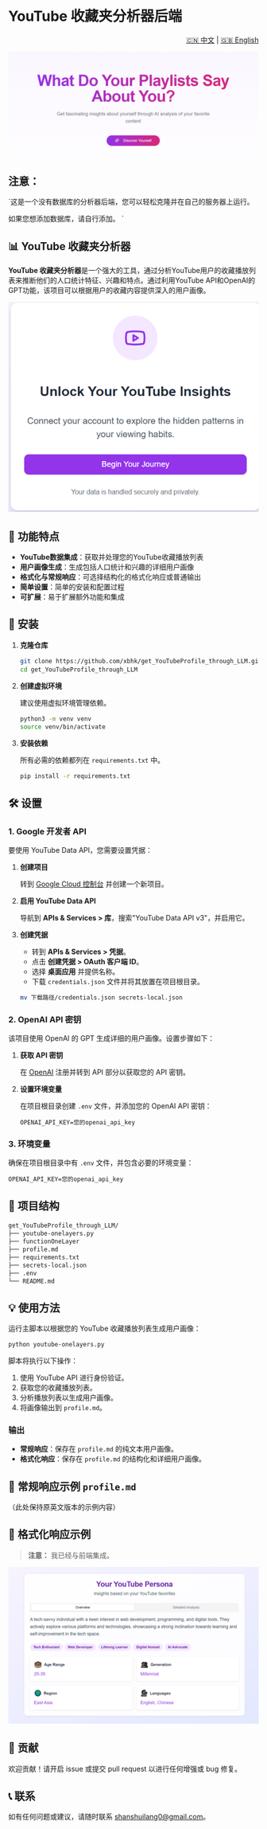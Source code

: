 # YouTube 收藏夹分析器后端

<p align="right">
    <a href="README-zh.md">🇨🇳 中文</a> | <a href="README.md">🇬🇧 English</a>
</p>


![主页面](./images/mainHome.png)

## 注意：

`这是一个没有数据库的分析器后端，您可以轻松克隆并在自己的服务器上运行。

如果您想添加数据库，请自行添加。
`

## 📊 YouTube 收藏夹分析器

**YouTube 收藏夹分析器**是一个强大的工具，通过分析YouTube用户的收藏播放列表来推断他们的人口统计特征、兴趣和特点。通过利用YouTube API和OpenAI的GPT功能，该项目可以根据用户的收藏内容提供深入的用户画像。

<p align="center">
    <img src="./images/youtubeAuthorization.png" alt="Youtube 授权">
</p>

## 🚀 功能特点

- **YouTube数据集成**：获取并处理您的YouTube收藏播放列表
- **用户画像生成**：生成包括人口统计和兴趣的详细用户画像
- **格式化与常规响应**：可选择结构化的格式化响应或普通输出
- **简单设置**：简单的安装和配置过程
- **可扩展**：易于扩展额外功能和集成

## 🔧 安装

1. **克隆仓库**

   ```bash
   git clone https://github.com/xbhk/get_YouTubeProfile_through_LLM.git
   cd get_YouTubeProfile_through_LLM
   ```

2. **创建虚拟环境**

   建议使用虚拟环境管理依赖。

   ```bash
   python3 -m venv venv
   source venv/bin/activate
   ```

3. **安装依赖**

   所有必需的依赖都列在 `requirements.txt` 中。

   ```bash
   pip install -r requirements.txt
   ```

## 🛠️ 设置

### 1. Google 开发者 API

要使用 YouTube Data API，您需要设置凭据：

1. **创建项目**

   转到 [Google Cloud 控制台](https://console.cloud.google.com/) 并创建一个新项目。

2. **启用 YouTube Data API**

   导航到 **APIs & Services > 库**，搜索"YouTube Data API v3"，并启用它。

3. **创建凭据**

   - 转到 **APIs & Services > 凭据**。
   - 点击 **创建凭据 > OAuth 客户端 ID**。
   - 选择 **桌面应用** 并提供名称。
   - 下载 `credentials.json` 文件并将其放置在项目根目录。

   ```bash
   mv 下载路径/credentials.json secrets-local.json
   ```

### 2. OpenAI API 密钥

该项目使用 OpenAI 的 GPT 生成详细的用户画像。设置步骤如下：

1. **获取 API 密钥**

   在 [OpenAI](https://platform.openai.com/) 注册并转到 API 部分以获取您的 API 密钥。

2. **设置环境变量**

   在项目根目录创建 `.env` 文件，并添加您的 OpenAI API 密钥：

   ```env
   OPENAI_API_KEY=您的openai_api_key
   ```

### 3. 环境变量

确保在项目根目录中有 `.env` 文件，并包含必要的环境变量：

```env
OPENAI_API_KEY=您的openai_api_key
```

## 📁 项目结构

```
get_YouTubeProfile_through_LLM/
├── youtube-onelayers.py
├── functionOneLayer
├── profile.md
├── requirements.txt
├── secrets-local.json
├── .env
└── README.md
```

## 💡 使用方法

运行主脚本以根据您的 YouTube 收藏播放列表生成用户画像：

```bash
python youtube-onelayers.py
```

脚本将执行以下操作：

1. 使用 YouTube API 进行身份验证。
2. 获取您的收藏播放列表。
3. 分析播放列表以生成用户画像。
4. 将画像输出到 `profile.md`。

### 输出

- **常规响应**：保存在 `profile.md` 的纯文本用户画像。
- **格式化响应**：保存在 `profile.md` 的结构化和详细用户画像。

## 📄 常规响应示例 `profile.md`

（此处保持原英文版本的示例内容）

## 📄 格式化响应示例

> **注意：** 我已经与前端集成。

![格式化响应示例](./images/formattedResponse.png)

## 🤝 贡献

欢迎贡献！请开启 issue 或提交 pull request 以进行任何增强或 bug 修复。

## 📞 联系

如有任何问题或建议，请随时联系 [shanshuilang0@gmail.com](mailto:shanshuilang0@gmail.com)。